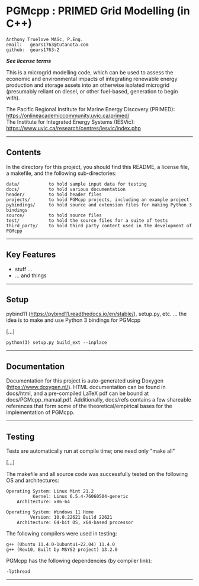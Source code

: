 # PGMcpp : PRIMED Grid Modelling (in C++)

    Anthony Truelove MASc, P.Eng.
    email:   gears1763@tutanota.com
    github:  gears1763-2

***See license terms***


This is a microgrid modelling code, which can be used to assess the economic and
environmental impacts of integrating renewable energy production and storage assets 
into an otherwise isolated microgrid (presumably reliant on diesel, or other
fuel-based, generation to begin with).

The Pacific Regional Institute for Marine Energy Discovery (PRIMED): <https://onlineacademiccommunity.uvic.ca/primed/><br>
The Institute for Integrated Energy Systems (IESVic): <https://www.uvic.ca/research/centres/iesvic/index.php>

--------


## Contents

In the directory for this project, you should find this README, a license file, a
makefile, and the following sub-directories:

    data/           to hold sample input data for testing
    docs/           to hold various documentation
    header/         to hold header files
    projects/       to hold PGMcpp projects, including an example project
    pybindings/     to hold source and extension files for making Python 3 bindings
    source/         to hold source files
    test/           to hold the source files for a suite of tests
    third_party/    to hold third party content used in the development of PGMcpp

--------


## Key Features

  * stuff ...
  * ... and things

--------


## Setup

pybind11 (<https://pybind11.readthedocs.io/en/stable/>), setup.py, etc. ... the idea is
to make and use Python 3 bindings for PGMcpp

[...]

    python(3) setup.py build_ext --inplace

--------


## Documentation

Documentation for this project is auto-generated using Doxygen
(<https://www.doxygen.nl/>). HTML documentation can be found in docs/html, and a 
pre-compiled LaTeX pdf can be bound at docs/PGMcpp_manual.pdf. Additionally, docs/refs
contains a few shareable references that form some of the theoretical/empirical bases
for the implementation of PGMcpp.

--------


## Testing

Tests are automatically run at compile time; one need only "make all"

[...]

The makefile and all source code was successfully tested on the following OS and
architectures:

    Operating System: Linux Mint 21.2
              Kernel: Linux 6.5.4-76060504-generic
        Architecture: x86-64

    Operating System: Windows 11 Home
             Version: 10.0.22621 Build 22621
        Architecture: 64-bit OS, x64-based processor


The following compilers were used in testing:

    g++ (Ubuntu 11.4.0-1ubuntu1~22.04) 11.4.0
    g++ (Rev10, Built by MSYS2 project) 13.2.0


PGMcpp has the following dependencies (by compiler link):

    -lpthread

--------
